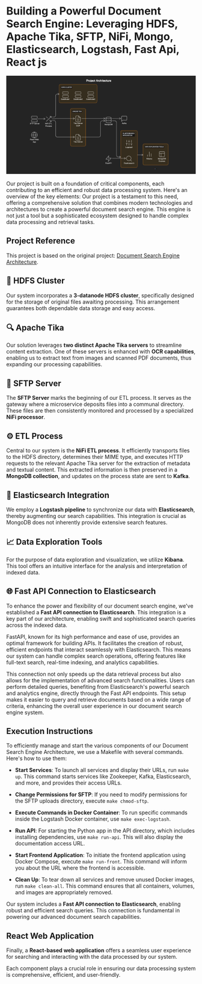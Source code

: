# Building a Powerful Document Search Engine: Leveraging HDFS, Apache Tika, SFTP, NiFi, Mongo, Elasticsearch, Logstash, Fast Api, React js

![Architecture](img/searchdiagram.png)

Our project is built on a foundation of critical components, each contributing to an efficient and robust data processing system. Here's an overview of the key elements:
Our project is a testament to this need, offering a comprehensive solution that combines modern technologies and architectures to create a powerful document search engine. This engine is not just a tool but a sophisticated ecosystem designed to handle complex data processing and retrieval tasks.

## Project Reference
This project is based on the original project: [Document Search Engine Architecture](https://github.com/sergio11/document_search_engine/blob/master/).

## 💾 HDFS Cluster
Our system incorporates a **3-datanode HDFS cluster**, specifically designed for the storage of original files awaiting processing. This arrangement guarantees both dependable data storage and easy access.

## 🔍 Apache Tika
Our solution leverages **two distinct Apache Tika servers** to streamline content extraction. One of these servers is enhanced with **OCR capabilities**, enabling us to extract text from images and scanned PDF documents, thus expanding our processing capabilities.

## 🚀 SFTP Server
The **SFTP Server** marks the beginning of our ETL process. It serves as the gateway where a microservice deposits files into a communal directory. These files are then consistently monitored and processed by a specialized **NiFi processor**.

## ⚙️ ETL Process
Central to our system is the **NiFi ETL process**. It efficiently transports files to the HDFS directory, determines their MIME type, and executes HTTP requests to the relevant Apache Tika server for the extraction of metadata and textual content. This extracted information is then preserved in a **MongoDB collection**, and updates on the process state are sent to **Kafka**.

## 🔎 Elasticsearch Integration
We employ a **Logstash pipeline** to synchronize our data with **Elasticsearch**, thereby augmenting our search capabilities. This integration is crucial as MongoDB does not inherently provide extensive search features.

## 📈 Data Exploration Tools
For the purpose of data exploration and visualization, we utilize **Kibana**. This tool offers an intuitive interface for the analysis and interpretation of indexed data.

## 🌐 Fast API Connection to Elasticsearch
To enhance the power and flexibility of our document search engine, we've established a **Fast API connection to Elasticsearch**. This integration is a key part of our architecture, enabling swift and sophisticated search queries across the indexed data.

FastAPI, known for its high performance and ease of use, provides an optimal framework for building APIs. It facilitates the creation of robust, efficient endpoints that interact seamlessly with Elasticsearch. This means our system can handle complex search operations, offering features like full-text search, real-time indexing, and analytics capabilities.

This connection not only speeds up the data retrieval process but also allows for the implementation of advanced search functionalities. Users can perform detailed queries, benefiting from Elasticsearch's powerful search and analytics engine, directly through the Fast API endpoints. This setup makes it easier to query and retrieve documents based on a wide range of criteria, enhancing the overall user experience in our document search engine system.

## Execution Instructions

To efficiently manage and start the various components of our Document Search Engine Architecture, we use a Makefile with several commands. Here's how to use them:

- **Start Services**: To launch all services and display their URLs, run `make up`. This command starts services like Zookeeper, Kafka, Elasticsearch, and more, and provides their access URLs.

- **Change Permissions for SFTP**: If you need to modify permissions for the SFTP uploads directory, execute `make chmod-sftp`.

- **Execute Commands in Docker Container**: To run specific commands inside the Logstash Docker container, use `make exec-logstash`.

- **Run API**: For starting the Python app in the API directory, which includes installing dependencies, use `make run-api`. This will also display the documentation access URL.

- **Start Frontend Application**: To initiate the frontend application using Docker Compose, execute `make run-front`. This command will inform you about the URL where the frontend is accessible.

- **Clean Up**: To tear down all services and remove unused Docker images, run `make clean-all`. This command ensures that all containers, volumes, and images are appropriately removed.

Our system includes a **Fast API connection to Elasticsearch**, enabling robust and efficient search queries. This connection is fundamental in powering our advanced document search capabilities.

## React Web Application
Finally, a **React-based web application** offers a seamless user experience for searching and interacting with the data processed by our system.

Each component plays a crucial role in ensuring our data processing system is comprehensive, efficient, and user-friendly.
